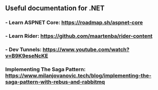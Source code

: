 
## Useful documentation for .NET

### - Learn ASPNET Core: https://roadmap.sh/aspnet-core

### - Learn Rider: https://github.com/maartenba/rider-content

### - Dev Tunnels: https://www.youtube.com/watch?v=B9K9eseNcKE

### Implementing The Saga Pattern: https://www.milanjovanovic.tech/blog/implementing-the-saga-pattern-with-rebus-and-rabbitmq
